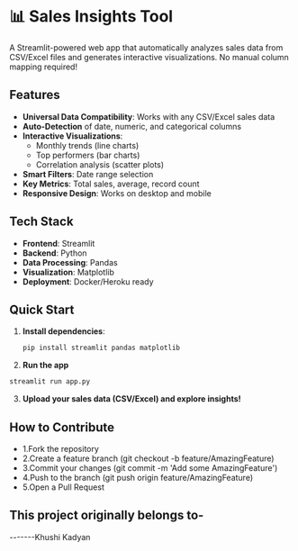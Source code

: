 # 📊 Sales Insights Tool

A Streamlit-powered web app that automatically analyzes sales data from CSV/Excel files and generates interactive visualizations. No manual column mapping required!


##  Features

- **Universal Data Compatibility**: Works with any CSV/Excel sales data
- **Auto-Detection** of date, numeric, and categorical columns
- **Interactive Visualizations**:
  - Monthly trends (line charts)
  - Top performers (bar charts)
  - Correlation analysis (scatter plots)
- **Smart Filters**: Date range selection
- **Key Metrics**: Total sales, average, record count
- **Responsive Design**: Works on desktop and mobile

##  Tech Stack

- **Frontend**: Streamlit
- **Backend**: Python
- **Data Processing**: Pandas
- **Visualization**: Matplotlib
- **Deployment**: Docker/Heroku ready

## Quick Start

1. **Install dependencies**:
   ```bash
   pip install streamlit pandas matplotlib
   ```
2. **Run the app**

```bash
streamlit run app.py
```
3. **Upload your sales data (CSV/Excel) and explore insights!**

## How to Contribute

- 1.Fork the repository
- 2.Create a feature branch (git checkout -b feature/AmazingFeature)
- 3.Commit your changes (git commit -m 'Add some AmazingFeature')
- 4.Push to the branch (git push origin feature/AmazingFeature)
- 5.Open a Pull Request

## This project originally belongs to-
-------Khushi Kadyan
